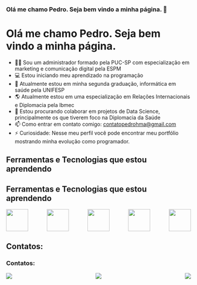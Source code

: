 <body class="text-blue">

### Olá me chamo Pedro. Seja bem vindo a minha página. 👋

<h1 class="text-blue">Olá me chamo Pedro. Seja bem vindo a minha página.</h1>

- 🧑‍💼 Sou um administrador formado pela PUC-SP com especialização em marketing e comunicação digital pela ESPM
- 💻 Estou iniciando meu aprendizado na programação
- 🏥 Atualmente estou em minha segunda graduação, informática em saúde pela UNIFESP
- 🌎 Atualmente estou em uma especialização em Relações Internacionais e Diplomacia pela Ibmec
- 🤝 Estou procurando colaborar em projetos de Data Science, principalmente os que tiverem foco na Diplomacia da Saúde
- 📫 Como entrar em contato comigo: contatopedrohma@gmail.com
- ⚡ Curiosidade: Nesse meu perfil você pode encontrar meu portfólio mostrando minha evolução como programador.

## Ferramentas e Tecnologias que estou aprendendo

<h2 class="text-blue">Ferramentas e Tecnologias que estou aprendendo</h2>

<div style="display: flex; justify-content: space-between;">
  <img loading="lazy" src="https://cdn.jsdelivr.net/gh/devicons/devicon/icons/html5/html5-original.svg" width="60" height="60"/>
  <img loading="lazy" src="https://cdn.jsdelivr.net/gh/devicons/devicon/icons/css3/css3-original.svg" width="60" height="60"/>
  <img loading="lazy" src="https://cdn.jsdelivr.net/gh/devicons/devicon/icons/javascript/javascript-original.svg" width="60" height="60"/>
  <img loading="lazy" src="https://cdn.jsdelivr.net/gh/devicons/devicon/icons/python/python-original.svg" width="60" height="60"/>
  <img loading="lazy" src="https://cdn.jsdelivr.net/gh/devicons/devicon/icons/c/c-original.svg" width="60" height="60"/>
</div>


## Contatos:

<h3 class="text-blue">Contatos:</h3>

<div style="display: flex; justify-content: space-between;">
  <a href="https://linktr.ee/pedro.hma" target="_blank"><img loading="lazy" src="https://img.shields.io/badge/linktree-39E09B?style=for-the-badge&logo=linktree&logoColor=white"></a>
  <a href="mailto:contatopedrohma@gmail.com"><img loading="lazy" src="https://img.shields.io/badge/Gmail-D14836?style=for-the-badge&logo=gmail&logoColor=white" target="_blank"></a>
  <a href="https://www.linkedin.com/in/pedrohma/" target="_blank"><img loading="lazy" src="https://img.shields.io/badge/-LinkedIn-%230077B5?style=for-the-badge&logo=linkedin&logoColor=white"></a>
</div>


</body>
